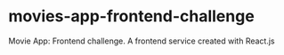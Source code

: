 # movies-app-frontend-challenge
Movie App: Frontend challenge. A frontend service created with React.js 
